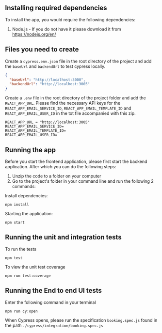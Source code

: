 ## Installing required dependencies

To install the app, you would require the following dependencies:
1. Node.js - If you do not have it please download it from https://nodejs.org/en/

## Files you need to create

Create a `cypress.env.json` file in the root directory of the project and add the `baseUrl` and `backendUrl` to test cypress locally.

```json
{
  "baseUrl": "http://localhost:3000",
  "backendUrl": "http://localhost:3005"
}
```

Create a `.env` file in the root directory of the project folder and add the `REACT_APP_URL`. Please find the necessary API keys for the `REACT_APP_EMAIL_SERVICE_ID`, `REACT_APP_EMAIL_TEMPLATE_ID` and `REACT_APP_EMAIL_USER_ID` in the txt file accompanied with this zip.

```
REACT_APP_URL = "http://localhost:3005"
REACT_APP_EMAIL_SERVICE_ID=
REACT_APP_EMAIL_TEMPLATE_ID=
REACT_APP_EMAIL_USER_ID=
```

## Running the app

Before you start the frontend application, please first start the backend application. After which you can do the following steps:

1. Unzip the code to a folder on your computer
2. Go to the project's folder in your command line and run the following 2 commands:

Install dependencies:
```
npm install
```

Starting the application:

```
npm start
```

## Running the unit and integration tests

To run the tests

```
npm test
```

To view the unit test coverage

```
npm run test:coverage
```

## Running the End to end UI tests

Enter the following command in your terminal

```
npm run cy:open
```
When Cypress opens, please run the specification `booking.spec.js` found in the path `./cypress/integration/booking.spec.js`
